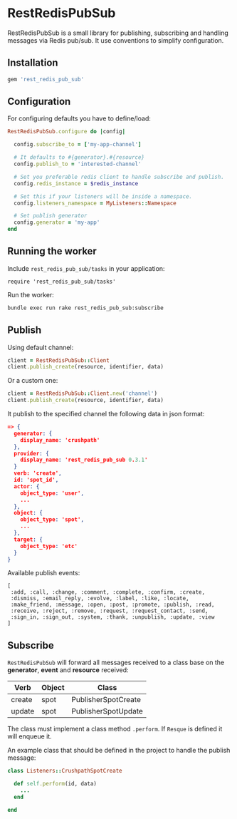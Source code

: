 RestRedisPubSub
===============

RestRedisPubSub is a small library for publishing, subscribing and handling messages
via Redis pub/sub. It use conventions to simplify configuration.

## Installation

```ruby
gem 'rest_redis_pub_sub'
```

## Configuration

For configuring defaults you have to define/load:

```ruby
RestRedisPubSub.configure do |config|

  config.subscribe_to = ['my-app-channel']

  # It defaults to #{generator}.#{resource}
  config.publish_to = 'interested-channel'

  # Set you preferable redis client to handle subscribe and publish.
  config.redis_instance = $redis_instance

  # Set this if your listeners will be inside a namespace.
  config.listeners_namespace = MyListeners::Namespace

  # Set publish generator
  config.generator = 'my-app'
end
```

## Running the worker

Include `rest_redis_pub_sub/tasks` in your application:
```
require 'rest_redis_pub_sub/tasks'
```

Run the worker:

```bash
bundle exec run rake rest_redis_pub_sub:subscribe
```

## Publish

Using default channel:
```ruby
client = RestRedisPubSub::Client
client.publish_create(resource, identifier, data)
```
Or a custom one:
```ruby
client = RestRedisPubSub::Client.new('channel')
client.publish_create(resource, identifier, data)
```

It publish to the specified channel the following data in json format:

```json
=> {
  generator: {
    display_name: 'crushpath'
  },
  provider: {
    display_name: 'rest_redis_pub_sub 0.3.1'
  }
  verb: 'create',
  id: 'spot_id',
  actor: {
    object_type: 'user',
    ...
  },
  object: {
    object_type: 'spot',
    ...
  },
  target: {
    object_type: 'etc'
  }
}
```

Available publish events:
```
[
 :add, :call, :change, :comment, :complete, :confirm, :create,
 :dismiss, :email_reply, :evolve, :label, :like, :locate,
 :make_friend, :message, :open, :post, :promote, :publish, :read,
 :receive, :reject, :remove, :request, :request_contact, :send,
 :sign_in, :sign_out, :system, :thank, :unpublish, :update, :view
]
```

## Subscribe

`RestRedisPubSub` will forward all messages received to a class base on the
__generator__, __event__ and __resource__ received:

| Verb      | Object   | Class                   |
|-----------|----------|-------------------------|
| create    | spot     | PublisherSpotCreate     |
| update    | spot     | PublisherSpotUpdate     |

The class must implement a class method `.perform`. If `Resque` is defined it will
enqueue it.

An example class that should be defined in the project to handle the publish message:

```ruby
class Listeners::CrushpathSpotCreate

  def self.perform(id, data)
    ...
  end

end
```
